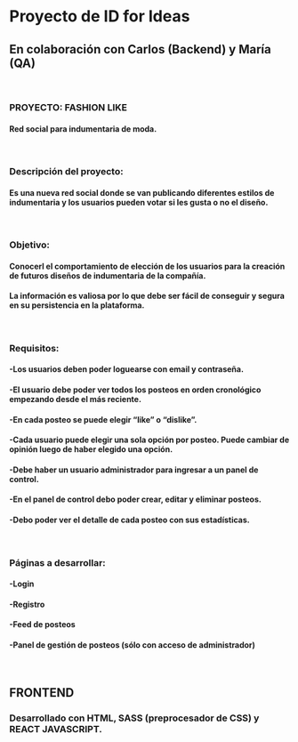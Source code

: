 # Proyecto de ID for Ideas
## En colaboración con Carlos (Backend) y María (QA)

<br>

### PROYECTO: FASHION LIKE
#### Red social para indumentaria de moda.

<br>

### Descripción del proyecto:
#### Es una nueva red social donde se van publicando diferentes estilos de indumentaria y los usuarios pueden votar si les gusta o no el diseño.

<br>

### Objetivo:
#### Conocerl el comportamiento de elección de los usuarios para la creación de futuros diseños de indumentaria de la compañía.
####  La información es valiosa por lo que debe ser fácil de conseguir y segura en su persistencia en la plataforma.

<br>

### Requisitos:
#### -Los usuarios deben poder loguearse con email y contraseña.
#### -El usuario debe poder ver todos los posteos en orden cronológico empezando desde el más reciente.
#### -En cada posteo se puede elegir “like” o “dislike”.
#### -Cada usuario puede elegir una sola opción por posteo. Puede cambiar de opinión luego de haber elegido una opción.
#### -Debe haber un usuario administrador para ingresar a un panel de control.
#### -En el panel de control debo poder crear, editar y eliminar posteos.
#### -Debo poder ver el detalle de cada posteo con sus estadísticas.

<br>

### Páginas a desarrollar:
#### -Login
#### -Registro
#### -Feed de posteos
#### -Panel de gestión de posteos (sólo con acceso de administrador)

<br>

## FRONTEND
### Desarrollado con HTML, SASS (preprocesador de CSS) y REACT JAVASCRIPT.